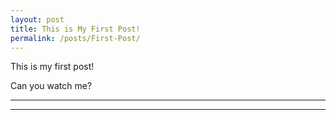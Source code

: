```yaml
---
layout: post
title: This is My First Post!
permalink: /posts/First-Post/
---
```


This is my first post!

Can you watch me?

---
---
